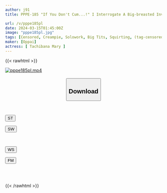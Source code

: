 ```yaml
---
author: j91
title: PPPE-185 "If You Don't Cum...!" I Interrogate A Big-breasted Investigator Who Has Convulsive Incontinence Due To Her Tendency To Be Too Strong And Is Sure To Cum Over And Over Again. Piston Mary Tachibana

url: /v/pppe185pl
date: 2024-03-15T01:45:00Z
image: "pppe185pl.jpg"
tags: [Censored, Creampie, Solowork, Big Tits, Squirting, (tag-censored), Female Investigator	]
maker: [Oppai]
actress: [ Tachibana Mary ]
---
```



{{< rawhtml >}}

<div class="video" data-videoid="02OlB07jQ6cLPw">
    <a href="javascript:;">
        <img src="/v/pppe185pl/pppe185pl.jpg" width="WIDTH" height="HEIGHT" alt="pppe185pl.mp4" loading="lazy">
    </a>
</div>

<script type="text/javascript" src="https://j91.asia/asset/on-demand-st.js"></script>

<br>
  <link rel="stylesheet" href="https://j91.asia/asset/bs5.css">
  
  <center>
  <button class="btn btn-primary" type="button" data-bs-toggle="collapse" data-bs-target=".multi-collapse" aria-expanded="false" aria-controls="multiCollapseExample1 multiCollapseExample2"><h2>Download</h2></button></center>
</p>
<div class="row">
  <div class="col">
    <div class="collapse multi-collapse" id="multiCollapseExample1">
      <div class="card card-body">
	      	      <br>
<div class="buttons">  
<p><a href="https://streamtape.to/v/02OlB07jQ6cLPw" target="_blank"><button class="btn-hover color-3"><i class="fa fa-download"></i> ST</button></a></p>
<p><a href="https://cdnwish.com/fdxwkm70ef0y" target="_blank"><button class="btn-hover color-2"><i class="fa fa-download"></i> SW</button></a></p></div>
    </div>
  </div>
</div>
  <div class="col">
    <div class="collapse multi-collapse" id="multiCollapseExample2">
      <div class="card card-body">
	      <br>
<div class="buttons">
<p><a href="javascript:;"><button class="btn-hover color-9"><i class="fa fa-download"></i> WS</button></a></p>
<p><a href="https://filemoon.sx/d/0hl9xf41ymmt"><button class="btn-hover color-8"><i class="fa fa-download"></i> FM</button></a></p></div>
<br><br>
      </div>
    </div>
  </div>
</div>

{{< /rawhtml >}}